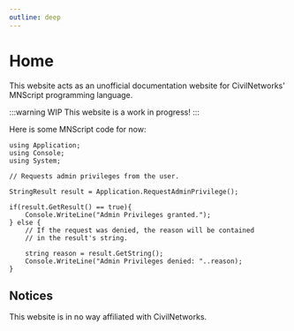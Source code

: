 ```yaml
---
outline: deep
---
```


# Home

This website acts as an unofficial documentation website for CivilNetworks' MNScript programming language.

:::warning WIP
This website is a work in progress!
:::

Here is some MNScript code for now:
```msc
using Application;
using Console;
using System;

// Requests admin privileges from the user.

StringResult result = Application.RequestAdminPrivilege();

if(result.GetResult() == true){
    Console.WriteLine("Admin Privileges granted.");
} else {
    // If the request was denied, the reason will be contained
    // in the result's string.

    string reason = result.GetString();
    Console.WriteLine("Admin Privileges denied: "..reason);
}
```

## Notices

This website is in no way affiliated with CivilNetworks.
